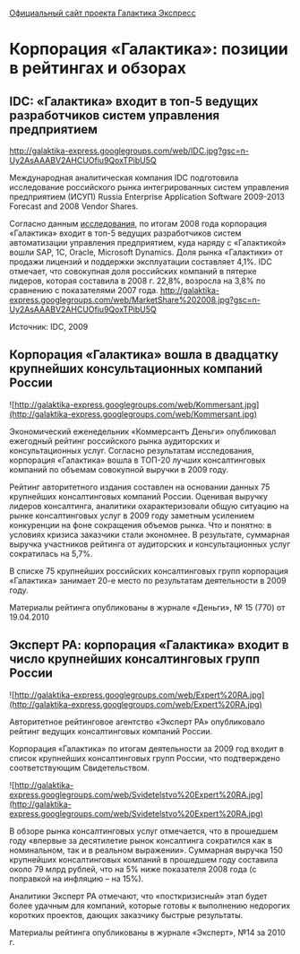 [Официальный сайт проекта Галактика Экспресс](http://galaktika-express.ru/)

# Корпорация «Галактика»: позиции в рейтингах и обзорах #

## IDC: «Галактика» входит в топ-5 ведущих разработчиков систем управления предприятием ##

http://galaktika-express.googlegroups.com/web/IDC.jpg?gsc=n-Uy2AsAAABV2AHCUOfiu9QoxTPibU5Q

Международная аналитическая компания IDC подготовила исследование российского рынка интегрированных систем управления предприятием (ИСУП) Russia Enterprise Application Software 2009-2013 Forecast and 2008 Vendor Shares.

Согласно данным [исследования](http://www.idc.com/russia/about/press/pressRelease-52-RU-ru_RU.jsp), по итогам 2008 года корпорация «Галактика» входит в топ-5 ведущих разработчиков систем автоматизации управления предприятием, куда наряду с «Галактикой» вошли SAP, 1С, Oracle, Microsoft Dynamics. Доля рынка «Галактики» от продажи лицензий и поддержки эксплуатации составляет 4,1%. IDC отмечает, что совокупная доля российских компаний в пятерке лидеров, которая составила в 2008 г. 22,8%, возросла на 3,8% по сравнению с показателями 2007 года.
http://galaktika-express.googlegroups.com/web/MarketShare%202008.jpg?gsc=n-Uy2AsAAABV2AHCUOfiu9QoxTPibU5Q

Источник: IDC, 2009

## Корпорация «Галактика» вошла в двадцатку  крупнейших консультационных компаний России ##

![http://galaktika-express.googlegroups.com/web/Kommersant.jpg](http://galaktika-express.googlegroups.com/web/Kommersant.jpg)

Экономический еженедельник «Коммерсантъ Деньги» опубликовал ежегодный рейтинг российского рынка аудиторских и консультационных услуг. Согласно результатам исследования,  корпорация «Галактика» вошла в ТОП-20 лучших консалтинговых компаний по объемам совокупной выручки в 2009 году.

Рейтинг авторитетного издания составлен на основании данных 75 крупнейших консалтинговых компаний России. Оценивая выручку лидеров консалтинга, аналитики охарактеризовали общую ситуацию на рынке консалтинговых услуг в 2009 году заметным усилением конкуренции на фоне сокращения объемов рынка. Что и понятно: в условиях кризиса заказчики стали экономнее. В результате, суммарная выручка участников рейтинга от аудиторских и консультационных услуг сократилась на 5,7%.

В списке 75 крупнейших российских консалтинговых групп корпорация «Галактика» занимает 20-е место по результатам деятельности в 2009 году.

Материалы рейтинга опубликованы в журнале «Деньги», № 15 (770) от 19.04.2010

## Эксперт РА: корпорация «Галактика» входит в число крупнейших консалтинговых групп России ##

![http://galaktika-express.googlegroups.com/web/Expert%20RA.jpg](http://galaktika-express.googlegroups.com/web/Expert%20RA.jpg)

Авторитетное рейтинговое агентство «Эксперт РА» опубликовало рейтинг ведущих консалтинговых компаний России.

Корпорация «Галактика» по итогам деятельности за 2009 год входит в список крупнейших консалтинговых групп России, что подтверждено соответствующим Свидетельством.

![http://galaktika-express.googlegroups.com/web/Svidetelstvo%20Expert%20RA.jpg](http://galaktika-express.googlegroups.com/web/Svidetelstvo%20Expert%20RA.jpg)


В обзоре рынка консалтинговых услуг отмечается, что в прошедшем году «впервые за десятилетие рынок консалтинга сократился как в номинальном, так и в реальном выражении». Суммарная выручка 150 крупнейших консалтинговых компаний в прошедшем году составила около 79 млрд рублей, что на 5% ниже показателя 2008 года (с поправкой на инфляцию – на 15%).

Аналитики Эксперт РА отмечают, что «посткризисный» этап будет более удачным для  компаний, которые готовы к выполнению недорогих коротких проектов, дающих заказчику быстрые результаты.

Материалы рейтинга опубликованы в журнале «Эксперт», №14 за 2010 г.